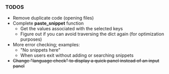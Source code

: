 ### TODOS

+ Remove duplicate code (opening files)
+ Complete **paste_snippet** function
    * Get the values associated with the selected keys 
    * Figure out if you can avoid traversing the dict again (for optimization purposes)
+ More error checking; examples:
    * "No snippets here"
    * When users exit without adding or searching snippets
+ ~~Change "language check" to display a quick panel instead of an input panel~~

